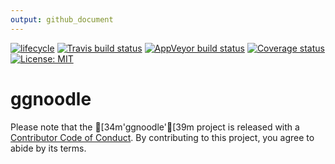 ```yaml
---
output: github_document
---
```


<!-- README.md is generated from README.Rmd. Please edit that file -->


[![lifecycle](https://img.shields.io/badge/lifecycle-experimental-orange.svg)](https://www.tidyverse.org/lifecycle/#experimental)
[![Travis build status](https://travis-ci.org/poissonconsulting/ggnoodle.svg?branch=master)](https://travis-ci.org/poissonconsulting/ggnoodle)
[![AppVeyor build status](https://ci.appveyor.com/api/projects/status/github/poissonconsulting/ggnoodle?branch=master&svg=true)](https://ci.appveyor.com/project/poissonconsulting/ggnoodle)
[![Coverage status](https://codecov.io/gh/poissonconsulting/ggnoodle/branch/master/graph/badge.svg)](https://codecov.io/github/poissonconsulting/ggnoodle?branch=master)
[![License: MIT](https://img.shields.io/badge/License-MIT-green.svg)](https://opensource.org/licenses/MIT)

# ggnoodle

Please note that the [34m'ggnoodle'[39m project is released with a [Contributor Code of Conduct](CODE_OF_CONDUCT.md). By contributing to this project, you agree to abide by its terms.
